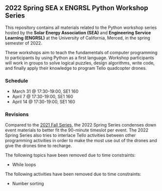 ## 2022 Spring SEA x ENGRSL Python Workshop Series

This repository contains all materials related to the Python workshop series hosted by the **Solar Energy Association (SEA)** and **Engineering Service Learning (ENGRSL)** at the University of California, Merced, in the spring semester of 2022.

These workshops aim to teach the fundamentals of computer programming to participants by using Python as a first language. Workshop participants will work in groups to solve logical puzzles, design algorithms, write code, and finally apply their knowledge to program Tello quadcopter drones.

### Schedule

- March 31 @ 17:30-19:00, SE1 160
- April 7 @ 17:30-19:00, SE1 160
- April 14 @ 17:30-19:00, SE1 160

### Revisions

Compared to the [2021 Fall Series](https://github.com/shawnduong/2021-Fall-SEA-x-ENGRSL-Python-Workshop-Series), the 2022 Spring Series condenses down event materials to better fit the 90-minute timeslot per event. The 2022 Spring Series also tries to interlace Tello activities between other programming activities in order to make the most use out of the drones and give the drones time to recharge.

The following topics have been removed due to time constraints:
- While loops

The following activities have been removed due to time constraints:
- Number sorting
